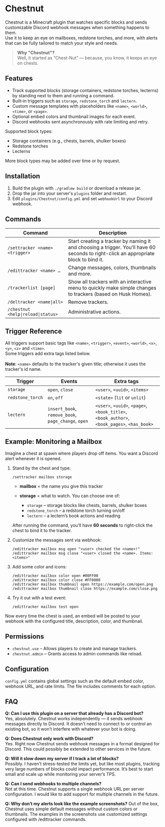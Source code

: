 # Chestnut

Chestnut is a Minecraft plugin that watches specific blocks and
sends customizable Discord webhook messages when something happens to them.
<br>Use it to keep an eye on mailboxes, redstone torches, and more, with alerts that
can be fully tailored to match your style and needs.

> **Why "Chestnut"?**  
> Well, it started as “Chest-Nut” — because, you know, it keeps an eye on chests.

## Features

- Track supported blocks (storage containers, redstone torches, lecterns) by standing next to them and running a command.
- Built‑in triggers such as `storage`, `redstone_torch` and `lectern`.
- Custom message templates with placeholders like `<name>`, `<world>`, `<time>`, or `<page>`.
- Optional embed colors and thumbnail images for each event.
- Discord webhooks sent asynchronously with rate limiting and retry.

Supported block types:
- Storage containers (e.g., chests, barrels, shulker boxes)
- Redstone torches
- Lecterns

More block types may be added over time or by request.

## Installation

1. Build the plugin with `./gradlew build` or download a release jar.
2. Drop the jar into your server's `plugins` folder and restart.
3. Edit `plugins/Chestnut/config.yml` and set `webhookUrl` to your Discord webhook.

## Commands

| Command                            | Description                                                                                                                           |
|------------------------------------|---------------------------------------------------------------------------------------------------------------------------------------|
| `/settracker <name> <trigger>`     | Start creating a tracker by naming it and choosing a trigger. You’ll have 60 seconds to right-click an appropriate block to bind it.  |
| `/edittracker <name> …`            | Change messages, colors, thumbnails and more.                                                                                         |
| `/trackerlist [page]`              | Show all trackers with an interactive menu to quickly make simple changes to trackers (based on Husk Homes).                          |
| `/deltracker <name\|all>`          | Remove trackers.                                                                                                                      |
| `/chestnut <help\|reload\|status>` | Administrative actions.                                                                                                               |

## Trigger Reference

All triggers support basic tags like `<name>`, `<trigger>`, `<event>`, `<world>`, `<x>`, `<y>`, `<z>` and `<time>`.
<br>Some triggers add extra tags listed below. <br><br>**Note**: `<name>` defaults to the tracker's given title; otherwise it uses the tracker's id name. 


| Trigger             | Events                                              | Extra tags                                                                                  |
|---------------------|-----------------------------------------------------|---------------------------------------------------------------------------------------------|
| `storage`           | `open`, `close`                                     | `<user>`, `<uuid>`, `<items>`                                                               |
| `redstone_torch`    | `on`, `off`                                         | `<state>` (`lit` or `unlit`)                                                                |
| `lectern`           | `insert_book`, `remove_book`, `page_change`, `open` | `<user>`, `<uuid>`, `<page>`, `<book_title>`, `<book_author>`, `<book_pages>`, `<has_book>` |

## Example: Monitoring a Mailbox

Imagine a chest at spawn where players drop off items. You want a Discord alert
whenever it is opened.

1. Stand by the chest and type:

   ```
   /settracker mailbox storage  
   ```

    * **mailbox** = the name you give this tracker
    * **storage** = what to watch. You can choose one of:

        * `storage` – storage blocks like chests, barrels, shulker boxes
        * `redstone_torch` – a redstone torch turning on/off
        * `lectern` – a lectern’s book actions and reading 
    
    After running the command, you’ll have **60 seconds** to right-click the chest to bind it to the tracker.


2. Customize the messages sent via webhook:

   ```
   /edittracker mailbox msg open "<user> checked the <name>!"  
   /edittracker mailbox msg close "<user> closed the <name>. Items: <items>"  
   ```

3. Add some color and icons:

   ```
   /edittracker mailbox color open #00FF00  
   /edittracker mailbox color close #FF0000  
   /edittracker mailbox thumbnail open https://example.com/open.png  
   /edittracker mailbox thumbnail close https://example.com/close.png  
   ```

4. Try it out with a test event:

   ```
   /edittracker mailbox test open  
   ```

Now every time the chest is used, an embed will be posted to your webhook with
the configured title, description, color, and thumbnail.

## Permissions

- `chestnut.use` – Allows players to create and manage trackers.
- `chestnut.admin` – Grants access to admin commands like reload.

## Configuration

`config.yml` contains global settings such as the default embed color, webhook
URL, and rate limits. The file includes comments for each option.

## FAQ

**Q: Can I use this plugin on a server that already has a Discord bot?**
<br>Yes, absolutely. Chestnut works independently — it sends webhook messages directly to Discord. It doesn’t need to connect to or control an existing bot, so it won’t interfere with whatever your bot is doing.

**Q: Does Chestnut only work with Discord?**
<br>Yes. Right now Chestnut sends webhook messages in a format designed for Discord. This could possibly be extended to other services in the future.

**Q: Will it slow down my server if I track a lot of blocks?**
<br>Possibly. I haven’t stress-tested the limits yet, but like most plugins, tracking very large numbers of blocks could impact performance. It’s best to start small and scale up while monitoring your server’s TPS.

**Q: Can I send webhooks to multiple channels?**
<br>Not at this time. Chestnut supports a single webhook URL per server configuration. I would like to add support for multiple channels in the future.

**Q: Why don’t my alerts look like the example screenshots?**
Out of the box, Chestnut uses simple default messages without custom colors or thumbnails. The examples in the screenshots use customized settings configured with /edittracker commands.
